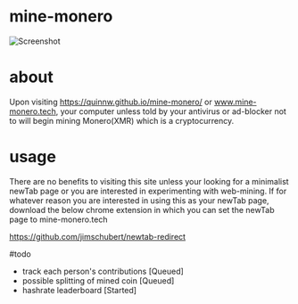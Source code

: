 # mine-monero
![Screenshot](https://i.imgur.com/v1Hky2q.png)

# about
Upon visiting https://quinnw.github.io/mine-monero/ or www.mine-monero.tech, your computer unless told by your antivirus or ad-blocker not to will begin mining Monero(XMR) which is a cryptocurrency.

# usage
There are no benefits to visiting this site unless your looking for a minimalist newTab page or you are interested in experimenting with web-mining. If for whatever reason you are interested in using this as your newTab page, download the below chrome extension in which you can set the newTab page to mine-monero.tech

https://github.com/jimschubert/newtab-redirect

#todo
- track each person's contributions [Queued]
- possible splitting of mined coin [Queued]
- hashrate leaderboard [Started]
